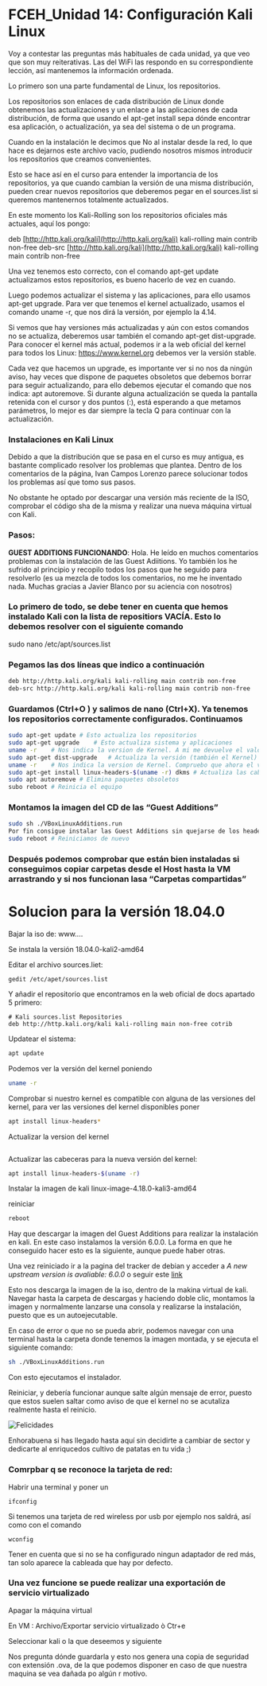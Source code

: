 # FCEH_Unidad 14: Configuración Kali Linux


Voy a contestar las preguntas más habituales de cada unidad, ya que veo que son muy reiterativas. Las del WiFi las respondo en su correspondiente lección, así mantenemos la información ordenada.

Lo primero son una parte fundamental de Linux, los repositorios.

Los repositorios son enlaces de cada distribución de Linux donde obtenemos las actualizaciones y un enlace a las aplicaciones de cada distribución, de forma que usando el apt-get install sepa dónde encontrar esa aplicación, o actualización, ya sea del sistema o de un programa.

Cuando en la instalación le decimos que No al instalar desde la red, lo que hace es dejarnos este archivo vacío, pudiendo nosotros mismos introducir los repositorios que creamos convenientes.

Esto se hace así en el curso para entender la importancia de los repositorios, ya que cuando cambian la versión de una misma distribución, pueden crear nuevos repositorios que deberemos pegar en el sources.list si queremos mantenernos totalmente actualizados.

En este momento los Kali-Rolling son los repositorios oficiales más actuales, aquí los pongo:

deb [http://http.kali.org/kali](http://http.kali.org/kali) kali-rolling main contrib non-free
deb-src [http://http.kali.org/kali](http://http.kali.org/kali) kali-rolling main contrib non-free

Una vez tenemos esto correcto, con el comando apt-get update actualizamos estos repositorios, es bueno hacerlo de vez en cuando.

Luego podemos actualizar el sistema y las aplicaciones, para ello usamos apt-get upgrade. Para ver que tenemos el kernel actualizado, usamos el comando uname -r, que nos dirá la versión, por ejemplo la 4.14.

Si vemos que hay versiones más actualizadas y aún con estos comandos no se actualiza, deberemos usar también el comando apt-get dist-upgrade. Para conocer el kernel más actual, podemos ir a la web oficial del kernel para todos los Linux: https://www.kernel.org debemos ver la versión stable.

Cada vez que hacemos un upgrade, es importante ver si no nos da ningún aviso, hay veces que dispone de paquetes obsoletos que debemos borrar para seguir actualizando, para ello debemos ejecutar el comando que nos indica: apt autoremove. Si durante alguna actualización se queda la pantalla retenida con el cursor y dos puntos (:), está esperando a que metamos parámetros, lo mejor es dar siempre la tecla Q para continuar con la actualización.


### Instalaciones en Kali Linux

Debido a que la distribución que se pasa en el curso es muy antigua, es bastante complicado resolver los problemas que plantea. Dentro de los comentarios de la página, Ivan Campos Lorenzo parece solucionar todos los problemas así que tomo sus pasos. 

No obstante he optado por descargar una versión más reciente de la ISO, comprobar el código sha de la misma y realizar una nueva máquina virtual con Kali.

### Pasos:

**GUEST ADDITIONS FUNCIONANDO**: Hola. He leído en muchos comentarios problemas con la instalación de las Guest Adiitions. Yo también los he sufrido al principio y recopilo todos los pasos que he seguido para resolverlo (es ua mezcla de todos los comentarios, no me he inventado nada. Muchas gracias a Javier Blanco por su aciencia con nosotros)

### Lo primero de todo, se debe tener en cuenta que hemos instalado Kali con la lista de repositiors VACÍA. Esto lo debemos resolver con el siguiente comando
sudo nano /etc/apt/sources.list
### Pegamos las dos líneas que indico a continuación

```bash
deb http://http.kali.org/kali kali-rolling main contrib non-free
deb-src http://http.kali.org/kali kali-rolling main contrib non-free
```

### Guardamos (Ctrl+O ) y salimos de nano (Ctrl+X). Ya tenemos los repositorios correctamente configurados. Continuamos
```bash
sudo apt-get update	# Esto actualiza los repositorios
sudo apt-get upgrade	# Esto actualiza sistema y aplicaciones
uname -r	# Nos indica la version de Kernel. A mi me devuelve el valor 4.15.0-kali2-amd64
sudo apt-get dist-upgrade	# Actualiza la versión (también el Kernel)
uname -r	# Nos indica la version de Kernel. Compruebo que ahora el valor es 4.16.0-kali2-amd64 (ha actualizado el Kernel)
sudo apt-get install linux-headers-$(uname -r) dkms	# Actualiza las cabeceras: Con esto ya no debería quejarse al instalar las Guest Additions
sudo apt autoremove	# Elimina paquetes obsoletos
subo reboot	# Reinicia el equipo
```
### Montamos la imagen del CD de las “Guest Additions”

```bash
sudo sh ./VBoxLinuxAdditions.run	
Por fin consigue instalar las Guest Additions sin quejarse de los headers.
sudo reboot	# Reiniciamos de nuevo
```

### Después podemos comprobar que están bien instaladas si conseguimos copiar carpetas desde el Host hasta la VM arrastrando y si nos funcionan lasa “Carpetas compartidas”

# Solucion para la versión 18.04.0

Bajar la iso de: www....

Se instala la versión 18.04.0-kali2-amd64

Editar el archivo sources.liet:
```
gedit /etc/apet/sources.list
```
Y añadir el repositorio que encontramos en la web oficial de docs apartado 5 primero:
```
# Kali sources.list Repositories
deb http://http.kali.org/kali kali-rolling main non-free cotrib
```
Updatear el sistema:
```bash
apt update
```

Podemos ver la versión del kernel poniendo 
```bash
uname -r
```
Comprobar si nuestro kernel es compatible con alguna de las versiones del kernel, para ver las versiones del kernel disponibles poner 

```bash
apt install linux-headers*
```

Actualizar la version del kernel
```bash

```


Actualizar las cabeceras para la nueva versión del kernel:
```bash
apt install linux-headers-$(uname -r)
```

Instalar la imagen de kali linux-image-4.18.0-kali3-amd64

reiniciar
```bash
reboot
```
Hay que descargar la imagen del Guest Additions para realizar la instalación en kali. En este caso instalamos la versión 6.0.0. 
La forma en que he conseguido hacer esto es la siguiente, aunque puede haber otras.

Una vez reiniciado ir a la pagina del tracker de debian y acceder a *A new upstream version is avaliable: 6.0.0* o seguir este [link](http://download.virtualbox.org/virtualbox/6.0.0/VBoxGuestAdditions_6.0.0.iso)

Esto nos descarga la imagen de la iso, dentro de la makina virtual de kali. Navegar hasta la carpeta de descargas y haciendo doble clic, montamos la imagen y normalmente lanzarse una consola y realizarse la instalación, puesto que es un autoejecutable.

En caso de error o que no se pueda abrir, podemos navegar con una terminal hasta la carpeta donde tenemos la imagen montada, y se ejecuta el siguiente comando:

```bash
sh ./VBoxLinuxAdditions.run
```
Con esto ejecutamos el instalador.

Reiniciar, y debería funcionar aunque salte algún mensaje de error, puesto que estos suelen saltar como aviso de que el kernel no se acutaliza realmente hasta el reinicio.


![Felicidades](img/kali_full.png)

Enhorabuena si has llegado hasta aquí sin decidirte a cambiar de sector y dedicarte al enriqucedos cultivo de patatas en tu vida ;)

### Comrpbar q se reconoce la tarjeta de red:

Habrir una terminal y poner un 
``` 
ifconfig
```
Si tenemos una tarjeta de red wireless por usb por ejemplo nos saldrá, así como con el comando 
```
wconfig
```
Tener en cuenta que si no se ha configurado ningun adaptador de red más, tan solo aparece la cableada que hay por defecto.

### Una vez funcione se puede realizar una exportación de servicio virtualizado

Apagar la máquina virtual

En VM :
Archivo/Exportar servicio virtualizado ò Ctr+e

Seleccionar kali o la que deseemos y siguiente

Nos pregunta dónde guardarla y esto nos genera una copia de seguridad con extensión .ova, de la que podemos disponer en caso de que nuestra maquina se vea dañada po algún r motivo.
